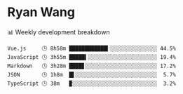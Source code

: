 # Ryan Wang

 <!-- waka-box start -->
📊 Weekly development breakdown
```text
Vue.js     🕓 8h58m ████████████▍░░░░░░░░░░░░░░░ 44.5%
JavaScript 🕓 3h55m █████▍░░░░░░░░░░░░░░░░░░░░░░ 19.4%
Markdown   🕓 3h28m ████▊░░░░░░░░░░░░░░░░░░░░░░░ 17.2%
JSON       🕓 1h8m  █▌░░░░░░░░░░░░░░░░░░░░░░░░░░  5.7%
TypeScript 🕓 38m   ▉░░░░░░░░░░░░░░░░░░░░░░░░░░░  3.2%
```
<!-- Powered by https://github.com/YouEclipse/waka-box-go . -->
<!-- waka-box end -->
